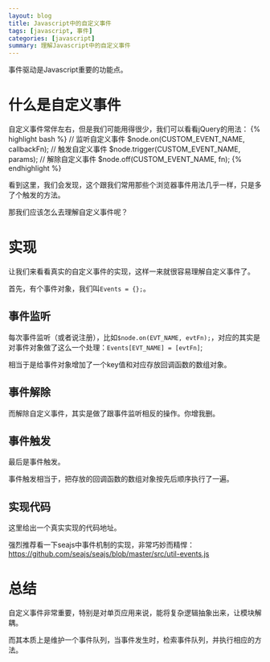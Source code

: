 ```yaml
---
layout: blog
title: Javascript中的自定义事件
tags: [javascript, 事件]
categories: [javascript]
summary: 理解Javascript中的自定义事件
---
```


事件驱动是Javascript重要的功能点。

# 什么是自定义事件

自定义事件常伴左右，但是我们可能用得很少，我们可以看看jQuery的用法：
{% highlight bash %}
// 监听自定义事件
$node.on(CUSTOM_EVENT_NAME, callbackFn);
// 触发自定义事件
$node.trigger(CUSTOM_EVENT_NAME, params);
// 解除自定义事件
$node.off(CUSTOM_EVENT_NAME, fn);
{% endhighlight %}

看到这里，我们会发现，这个跟我们常用那些个浏览器事件用法几乎一样，只是多了个触发的方法。

那我们应该怎么去理解自定义事件呢？

# 实现

让我们来看看真实的自定义事件的实现，这样一来就很容易理解自定义事件了。

首先，有个事件对象，我们叫`Events = {};`。

## 事件监听

每次事件监听（或者说注册），比如`$node.on(EVT_NAME, evtFn);`，对应的其实是对事件对象做了这么一个处理：`Events[EVT_NAME] = [evtFn]`;

相当于是给事件对象增加了一个key值和对应存放回调函数的数组对象。

## 事件解除

而解除自定义事件，其实是做了跟事件监听相反的操作。你增我删。

## 事件触发

最后是事件触发。

事件触发相当于，把存放的回调函数的数组对象按先后顺序执行了一遍。

## 实现代码

这里给出一个真实实现的代码地址。

强烈推荐看一下seajs中事件机制的实现，非常巧妙而精悍：<https://github.com/seajs/seajs/blob/master/src/util-events.js>

# 总结

自定义事件非常重要，特别是对单页应用来说，能将复杂逻辑抽象出来，让模块解耦。

而其本质上是维护一个事件队列，当事件发生时，检索事件队列，并执行相应的方法。
